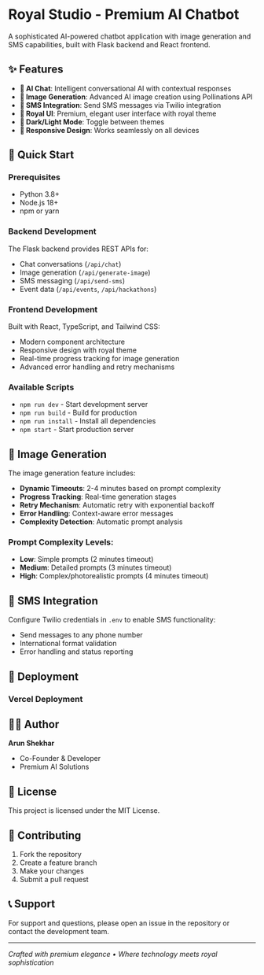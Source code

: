 # Royal Studio - Premium AI Chatbot

A sophisticated AI-powered chatbot application with image generation and SMS capabilities, built with Flask backend and React frontend.

## ✨ Features

- **🤖 AI Chat**: Intelligent conversational AI with contextual responses
- **🎨 Image Generation**: Advanced AI image creation using Pollinations API
- **📱 SMS Integration**: Send SMS messages via Twilio integration
- **👑 Royal UI**: Premium, elegant user interface with royal theme
- **🌙 Dark/Light Mode**: Toggle between themes
- **📱 Responsive Design**: Works seamlessly on all devices

## 🚀 Quick Start

### Prerequisites

- Python 3.8+
- Node.js 18+
- npm or yarn



### Backend Development

The Flask backend provides REST APIs for:
- Chat conversations (`/api/chat`)
- Image generation (`/api/generate-image`)
- SMS messaging (`/api/send-sms`)
- Event data (`/api/events`, `/api/hackathons`)

### Frontend Development

Built with React, TypeScript, and Tailwind CSS:
- Modern component architecture
- Responsive design with royal theme
- Real-time progress tracking for image generation
- Advanced error handling and retry mechanisms

### Available Scripts

- `npm run dev` - Start development server
- `npm run build` - Build for production
- `npm run install` - Install all dependencies
- `npm start` - Start production server

## 🎨 Image Generation

The image generation feature includes:
- **Dynamic Timeouts**: 2-4 minutes based on prompt complexity
- **Progress Tracking**: Real-time generation stages
- **Retry Mechanism**: Automatic retry with exponential backoff
- **Error Handling**: Context-aware error messages
- **Complexity Detection**: Automatic prompt analysis

### Prompt Complexity Levels:
- **Low**: Simple prompts (2 minutes timeout)
- **Medium**: Detailed prompts (3 minutes timeout)
- **High**: Complex/photorealistic prompts (4 minutes timeout)

## 📱 SMS Integration

Configure Twilio credentials in `.env` to enable SMS functionality:
- Send messages to any phone number
- International format validation
- Error handling and status reporting

## 🚀 Deployment

### Vercel Deployment

## 👨‍💻 Author

**Arun Shekhar**
- Co-Founder & Developer
- Premium AI Solutions

## 📄 License

This project is licensed under the MIT License.

## 🤝 Contributing

1. Fork the repository
2. Create a feature branch
3. Make your changes
4. Submit a pull request

## 📞 Support

For support and questions, please open an issue in the repository or contact the development team.

---

*Crafted with premium elegance • Where technology meets royal sophistication*

